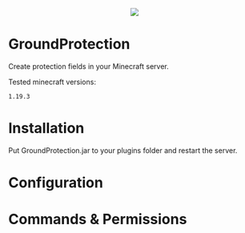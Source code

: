 <p align="center">
  <img src="https://media.discordapp.net/attachments/816647374239694849/1110322654017245364/12cf689db8b27736ce26c7781d59ae473247cf0eda39a3ee5e6b4b0d3255bfef95601890afd80709da39a3ee5e6b4b0d3255bfef95601890afd807095a7048fd46c9311423c8ae99bf8caaa9.png">
</p>

# GroundProtection

<p>Create protection fields in your Minecraft server.</p>
<p>Tested minecraft versions: </p> 

`1.19.3`

# Installation

<p>Put GroundProtection.jar to your plugins folder and restart the server.</p>

# Configuration



# Commands & Permissions

